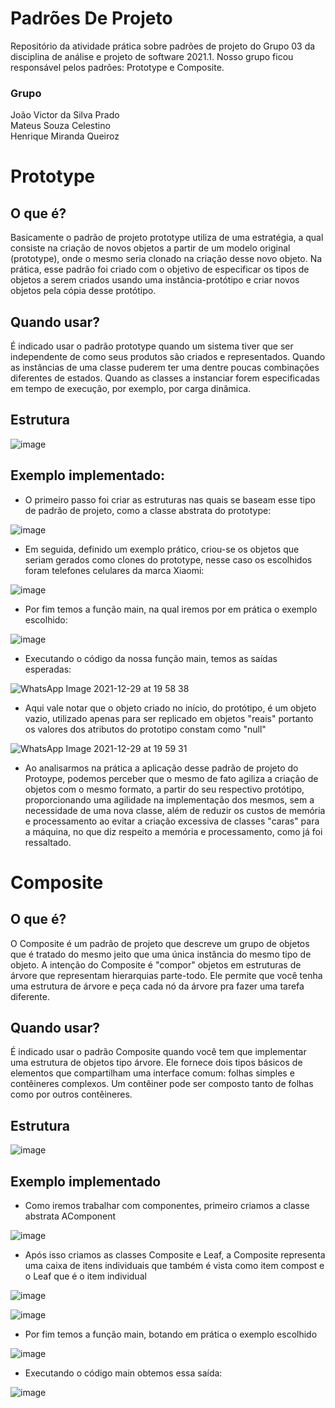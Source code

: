 # Padrões De Projeto
Repositório da atividade prática sobre padrões de projeto do Grupo 03 da disciplina de análise e projeto de software 2021.1. Nosso grupo ficou responsável pelos padrões: Prototype e Composite.

### Grupo
João Victor da Silva Prado  
Mateus Souza Celestino  
Henrique Miranda Queiroz  

# Prototype

## O que é?

Basicamente o padrão de projeto prototype utiliza de uma estratégia, a qual consiste na criação de novos objetos a partir de um modelo original (prototype), onde o mesmo seria clonado na criação desse novo objeto. Na prática, esse padrão foi criado com o objetivo de especificar os tipos de objetos a serem criados usando uma instância-protótipo e criar novos objetos pela cópia desse protótipo.

## Quando usar?

É indicado usar o padrão prototype quando um sistema tiver que ser independente de como seus produtos são criados e representados. Quando as instâncias de uma classe puderem ter uma dentre poucas combinações diferentes de estados. Quando as classes a instanciar forem especificadas em tempo de execução, por exemplo, por carga dinâmica.

## Estrutura

![image](https://user-images.githubusercontent.com/54816492/147685427-44b1e5cb-58bb-427d-9be7-b305dce95c31.png)


## Exemplo implementado:

- O primeiro passo foi criar as estruturas nas quais se baseam esse tipo de padrão de projeto, como a classe abstrata do prototype:

![image](https://user-images.githubusercontent.com/54816492/147710264-bf40861b-02df-4b37-9cb2-674b532b1eff.png)

- Em seguida, definido um exemplo prático, criou-se os objetos que seriam gerados como clones do prototype, nesse caso os escolhidos foram telefones celulares da marca Xiaomi:

![image](https://user-images.githubusercontent.com/54816492/147710401-a01b9416-0823-4629-923f-e3ad0a36a18e.png)

- Por fim temos a função main, na qual iremos por em prática o exemplo escolhido:

![image](https://user-images.githubusercontent.com/54816492/147710465-0edb81fc-6717-45c8-a181-c35a018eb9f5.png)

- Executando o código da nossa função main, temos as saídas esperadas:

![WhatsApp Image 2021-12-29 at 19 58 38](https://user-images.githubusercontent.com/54816492/147710500-bf9fa5f5-0a4e-43c1-a158-e19b7269e8d1.jpeg)

- Aqui vale notar que o objeto criado no início, do protótipo, é um objeto vazio, utilizado apenas para ser replicado em objetos "reais" portanto os valores dos atributos do prototipo constam como "null"

![WhatsApp Image 2021-12-29 at 19 59 31](https://user-images.githubusercontent.com/54816492/147710515-2662d495-7cd9-4637-9ccf-0fe80d64d38d.jpeg)

- Ao analisarmos na prática a aplicação desse padrão de projeto do Protoype, podemos perceber que o mesmo de fato agiliza a criação de objetos com o mesmo formato, a partir do seu respectivo protótipo, proporcionando uma agilidade na implementação dos mesmos, sem a necessidade de uma nova classe, além de reduzir os custos de memória e processamento ao evitar a criação excessiva de classes "caras" para a máquina, no que diz respeito a memória e processamento, como já foi ressaltado.

# Composite

## O que é?

O Composite é um padrão de projeto que descreve um grupo de objetos que é tratado do mesmo jeito que uma única instância do mesmo tipo de objeto. A intenção do Composite é "compor" objetos em estruturas de árvore que representam hierarquias parte-todo. Ele permite que você tenha uma estrutura de árvore e peça cada nó da árvore pra fazer uma tarefa diferente.

## Quando usar?

É indicado usar o padrão Composite quando você tem que implementar uma estrutura de objetos tipo árvore. Ele fornece dois tipos básicos de elementos que compartilham uma interface comum: folhas simples e contêineres complexos. Um contêiner pode ser composto tanto de folhas como por outros contêineres. 

## Estrutura

![image](https://user-images.githubusercontent.com/33666609/147779681-b0f4ef23-2630-463c-985d-6962da4eb654.png)


## Exemplo implementado

- Como iremos trabalhar com componentes, primeiro criamos a classe abstrata AComponent

![image](https://user-images.githubusercontent.com/33666609/147779805-a806fd04-e937-4879-8558-e42e6e9a4e43.png)

- Após isso criamos as classes Composite e Leaf, a Composite representa uma caixa de itens individuais que também é vista como item compost e o Leaf que é o item individual

![image](https://user-images.githubusercontent.com/33666609/147784204-0d0b77f6-0dc7-41ca-8420-d1caf6a535f3.png)

![image](https://user-images.githubusercontent.com/33666609/147784279-e9b9cd17-581c-4d95-87d3-58c30b2ec9c2.png)

- Por fim temos a função main, botando em prática o exemplo escolhido

![image](https://user-images.githubusercontent.com/33666609/147785908-b5ce038d-ed2a-43c2-8345-d029169b3752.png)

- Executando o código main obtemos essa saída:

![image](https://user-images.githubusercontent.com/33666609/147779579-c4e6fa85-3327-4139-be3f-76a546bfd0b6.png)
